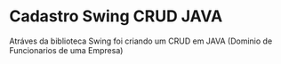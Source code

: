 # Cadastro Swing CRUD JAVA
 Atráves da biblioteca Swing foi criando um CRUD em JAVA (Dominio de Funcionarios de uma Empresa)
